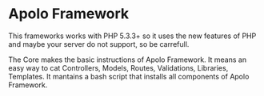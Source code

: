 # Apolo Framework

This frameworks works with PHP 5.3.3+ so it uses the new features of
PHP and maybe your server do not support, so be carrefull.

The Core makes the basic instructions of Apolo Framework. It means
an easy way to cat Controllers, Models, Routes, Validations,
Libraries, Templates. It mantains a bash script that installs all
components of Apolo Framework.
